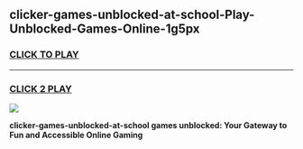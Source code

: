 
## clicker-games-unblocked-at-school-Play-Unblocked-Games-Online-1g5px
<h3>
<a href="https://premium76.site?title=clicker-games-unblocked-at-school&ref=25A">CLICK TO PLAY</a></h3>
<hr>

<h3>
<a href="https://premium76.site?title=clicker-games-unblocked-at-school&ref=25A">CLICK 2 PLAY</a>
  
</h3>

<a href="https://premium76.site?title=clicker-games-unblocked-at-school&ref=25A"><img src="https://clearcache.store/games.png"></a>


**clicker-games-unblocked-at-school games unblocked: Your Gateway to Fun and Accessible Online Gaming**

